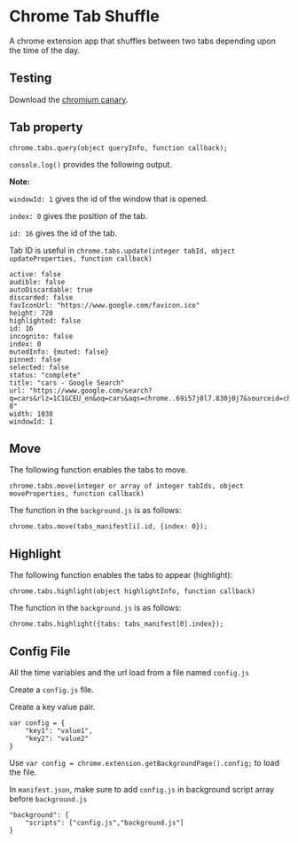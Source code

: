 # Chrome Tab Shuffle

A chrome extension app that shuffles between two tabs depending upon the time of the day.

## Testing

Download the [chromium canary](https://www.google.com/intl/en/chrome/canary/).

## Tab property

`chrome.tabs.query(object queryInfo, function callback);`

`console.log()` provides the following output.

**Note:**

`windowId: 1` gives the id of the window that is opened.

`index: 0` gives the position of the tab.

`id: 16` gives the id of the tab.

Tab ID is useful in `chrome.tabs.update(integer tabId, object updateProperties, function callback)`


```
active: false
audible: false
autoDiscardable: true
discarded: false
favIconUrl: "https://www.google.com/favicon.ico"
height: 720
highlighted: false
id: 16
incognito: false
index: 0
mutedInfo: {muted: false}
pinned: false
selected: false
status: "complete"
title: "cars - Google Search"
url: "https://www.google.com/search?q=cars&rlz=1C1GCEU_en&oq=cars&aqs=chrome..69i57j0l7.830j0j7&sourceid=chrome&ie=UTF-8"
width: 1038
windowId: 1
```

## Move

The following function enables the tabs to move.

`chrome.tabs.move(integer or array of integer tabIds, object moveProperties, function callback)`

The function in the `background.js` is as follows:

`chrome.tabs.move(tabs_manifest[i].id, {index: 0});`

## Highlight

The following function enables the tabs to appear (highlight):

`chrome.tabs.highlight(object highlightInfo, function callback)`

The function in the `background.js` is as follows:

`chrome.tabs.highlight({tabs: tabs_manifest[0].index});`

## Config File

All the time variables and the url load from a file named `config.js`

Create a `config.js` file.

Create a key value pair.

```
var config = {
    "key1": "value1",
    "key2": "value2"
}
```

Use `var config = chrome.extension.getBackgroundPage().config;` to load the file.

In `manifest.json`, make sure to add `config.js` in background script array before `background.js`

```
"background": {
    "scripts": ["config.js","background.js"]
}
```
